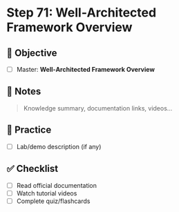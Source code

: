 # Step 71: Well‑Architected Framework Overview

## 🎯 Objective
- [ ] Master: **Well‑Architected Framework Overview**

## 📘 Notes
> Knowledge summary, documentation links, videos...

## 🧪 Practice
- [ ] Lab/demo description (if any)

## ✅ Checklist
- [ ] Read official documentation
- [ ] Watch tutorial videos
- [ ] Complete quiz/flashcards
